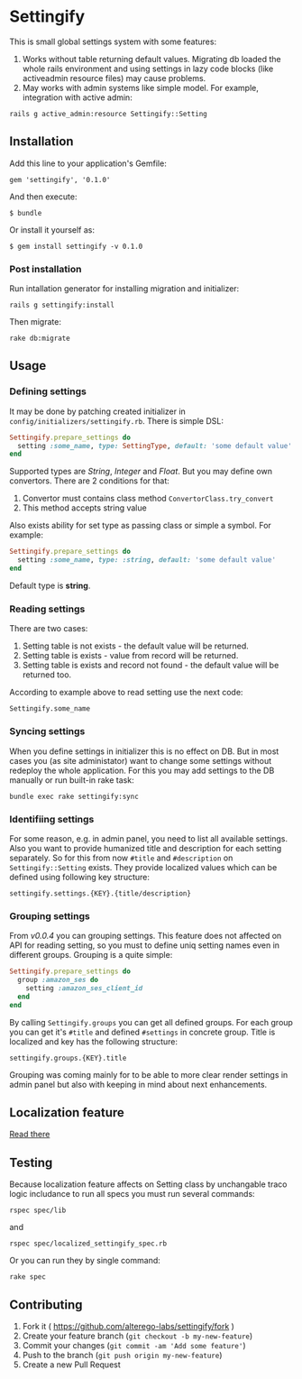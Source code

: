 # Settingify

This is small global settings system with some features:

1. Works without table returning default values. Migrating db loaded the whole rails environment
   and using settings in lazy code blocks (like activeadmin resource
   files) may cause problems.
2. May works with admin systems like simple model. For example,
   integration with active admin:

```
rails g active_admin:resource Settingify::Setting
```

## Installation

Add this line to your application's Gemfile:

    gem 'settingify', '0.1.0'

And then execute:

    $ bundle

Or install it yourself as:

    $ gem install settingify -v 0.1.0

### Post installation

Run intallation generator for installing migration and initializer:

```
rails g settingify:install
```

Then migrate:

```
rake db:migrate
```

## Usage

### Defining settings

It may be done by patching created initializer in
`config/initializers/settingify.rb`. There is simple DSL:

```ruby
Settingify.prepare_settings do
  setting :some_name, type: SettingType, default: 'some default value'
end
```

Supported types are _String_, _Integer_ and _Float_. But you may define own
convertors. There are 2 conditions for that:

1. Convertor must contains class method `ConvertorClass.try_convert`
2. This method accepts string value

Also exists ability for set type as passing class or simple a symbol.
For example:

```ruby
Settingify.prepare_settings do
  setting :some_name, type: :string, default: 'some default value'
end
```

Default type is __string__.

### Reading settings

There are two cases:

1. Setting table is not exists - the default value will be returned.
2. Setting table is exists - value from record will be returned.
3. Setting table is exists and record not found - the default value will
   be returned too.

According to example above to read setting use the next code:

```
Settingify.some_name
```

### Syncing settings

When you define settings in initializer this is no effect on DB. But in
most cases you (as site administator) want to change some settings
without redeploy the whole application. For this you may add settings to
the DB manually or run built-in rake task:

```
bundle exec rake settingify:sync
```

### Identifiing settings

For some reason, e.g. in admin panel, you need to list all available
settings. Also you want to provide humanized title and description for
each setting separately. So for this from now `#title` and `#description`
on `Settingify::Setting` exists. They provide localized values which can
be defined using following key structure:

```
settingify.settings.{KEY}.{title/description}
```

### Grouping settings

From _v0.0.4_ you can grouping settings. This feature does not affected
on API for reading setting, so you must to define uniq setting names
even in different groups. Grouping is a quite simple:

```ruby
Settingify.prepare_settings do
  group :amazon_ses do
    setting :amazon_ses_client_id
  end
end
```

By calling `Settingify.groups` you can get all defined groups. For each
group you can get it's `#title` and defined `#settings` in concrete
group. Title is localized and key has the following structure:

```
settingify.groups.{KEY}.title
```

Grouping was coming mainly for to be able to more clear render settings
in admin panel but also with keeping in mind about next enhancements.

## Localization feature

[Read there](https://github.com/alterego-labs/settingify/wiki/Localization-feature)

## Testing

Because localization feature affects on Setting class by unchangable
traco logic includance to run all specs you must run several commands:

```
rspec spec/lib
```

and

```
rspec spec/localized_settingify_spec.rb
```

Or you can run they by single command:

```
rake spec
```

## Contributing

1. Fork it ( https://github.com/alterego-labs/settingify/fork )
2. Create your feature branch (`git checkout -b my-new-feature`)
3. Commit your changes (`git commit -am 'Add some feature'`)
4. Push to the branch (`git push origin my-new-feature`)
5. Create a new Pull Request
